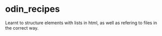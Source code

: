 # odin_recipes

Learnt to structure elements with lists in html, as well as refering to files in the correct way. 

